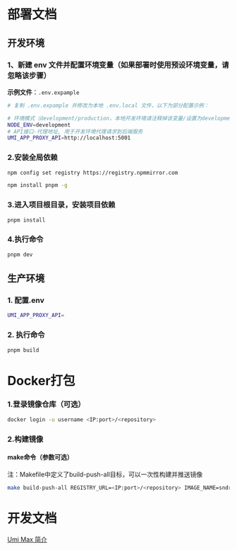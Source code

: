 # 部署文档

## 开发环境

### 1、新建 env 文件并配置环境变量（如果部署时使用预设环境变量，请忽略该步骤）
**示例文件**：`.env.expample`

```bash
# 复制 .env.expample 并修改为本地 .env.local 文件，以下为部分配置示例：

# 环境模式（development/production，本地开发环境请注释掉该变量/设置为development）)
NODE_ENV=development
# API接口-代理地址, 用于开发环境代理请求到后端服务
UMI_APP_PROXY_API=http://localhost:5001
```

### 2.安装全局依赖
```bash
npm config set registry https://registry.npmmirror.com

npm install pnpm -g
```

### 3.进入项目根目录，安装项目依赖

```bash
pnpm install
```

### 4.执行命令

```bash
pnpm dev
```

## 生产环境

### 1. 配置.env

```bash
UMI_APP_PROXY_API=
```

### 2. 执行命令

```bash
pnpm build
```

# Docker打包
### 1.登录镜像仓库（可选）
```bash
docker login -u username <IP:port>/<repository>
```
### 2.构建镜像

#### make命令（参数可选）
注：Makefile中定义了build-push-all目标，可以一次性构建并推送镜像

```bash
make build-push-all REGISTRY_URL=<IP:port>/<repository> IMAGE_NAME=sndraw/bookroom-web IMAGE_VERISON=1.0.0
```


# 开发文档

[Umi Max 简介](https://umijs.org/docs/max/introduce)
